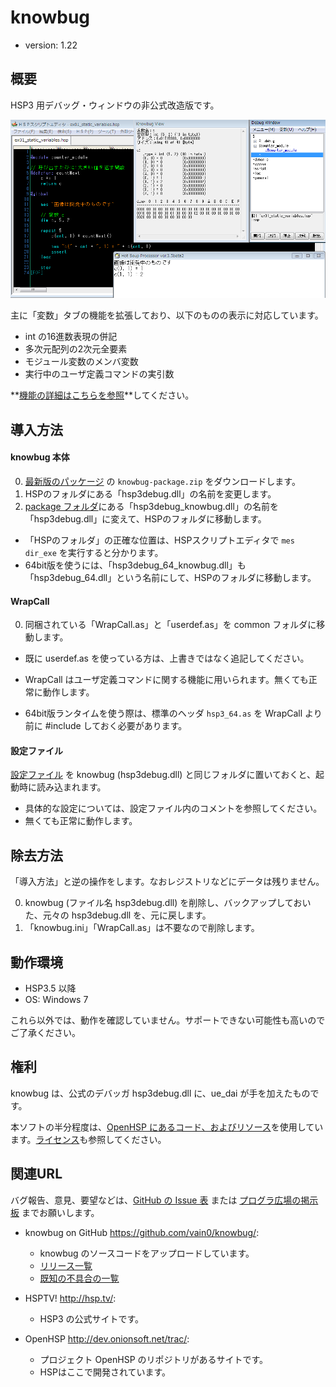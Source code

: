 ﻿# knowbug
* version: 1.22

## 概要
HSP3 用デバッグ・ウィンドウの非公式改造版です。

![スクリーンショット](./package/screenshot/static_variables.png)

主に「変数」タブの機能を拡張しており、以下のものの表示に対応しています。

* int の16進数表現の併記
* 多次元配列の2次元全要素
* モジュール変数のメンバ変数
* 実行中のユーザ定義コマンドの実引数

**[機能の詳細はこちらを参照](details.md)**してください。

## 導入方法
#### knowbug 本体
0. [最新版のパッケージ](https://github.com/vain0/knowbug/releases/latest) の `knowbug-package.zip` をダウンロードします。
0. HSPのフォルダにある「hsp3debug.dll」の名前を変更します。
0. [package フォルダ](./package)にある「hsp3debug_knowbug.dll」の名前を「hsp3debug.dll」に変えて、HSPのフォルダに移動します。

* 「HSPのフォルダ」の正確な位置は、HSPスクリプトエディタで ``mes dir_exe`` を実行すると分かります。
* 64bit版を使うには、「hsp3debug_64_knowbug.dll」も「hsp3debug_64.dll」という名前にして、HSPのフォルダに移動します。

#### WrapCall
0. 同梱されている「WrapCall.as」と「userdef.as」を common フォルダに移動します。
  * 既に userdef.as を使っている方は、上書きではなく追記してください。

* WrapCall はユーザ定義コマンドに関する機能に用いられます。無くても正常に動作します。
* 64bit版ランタイムを使う際は、標準のヘッダ ``hsp3_64.as`` を WrapCall より前に \#include しておく必要があります。

#### 設定ファイル
[設定ファイル](./package/knowbug.ini) を knowbug (hsp3debug.dll) と同じフォルダに置いておくと、起動時に読み込まれます。

* 具体的な設定については、設定ファイル内のコメントを参照してください。
* 無くても正常に動作します。

## 除去方法
「導入方法」と逆の操作をします。なおレジストリなどにデータは残りません。

0. knowbug (ファイル名 hsp3debug.dll) を削除し、バックアップしておいた、元々の
hsp3debug.dll を、元に戻します。
0. 「knowbug.ini」「WrapCall.as」は不要なので削除します。

## 動作環境
* HSP3.5 以降
* OS: Windows 7

これら以外では、動作を確認していません。サポートできない可能性も高いのでご了承ください。

## 権利
knowbug は、公式のデバッガ hsp3debug.dll に、ue_dai が手を加えたものです。

本ソフトの半分程度は、[OpenHSP にあるコード、およびリソース](http://dev.onionsoft.net/trac/openhsp/browser/trunk/tools/win32/hsp3debug)を使用しています。[ライセンス](./package/License/License_j.txt)も参照してください。

## 関連URL
バグ報告、意見、要望などは、[GitHub の Issue 表](https://github.com/vain0/knowbug/issues) または [プログラ広場の掲示板](http://uedai-kami.bbs.fc2.com/) までお願いします。

* knowbug on GitHub <https://github.com/vain0/knowbug/>:
  * knowbug のソースコードをアップロードしています。
  * [リリース一覧](https://github.com/vain0/knowbug/releases)
  * [既知の不具合の一覧](https://github.com/vain0/knowbug/labels/bug)

* HSPTV! <http://hsp.tv/>:
  * HSP3 の公式サイトです。
* OpenHSP <http://dev.onionsoft.net/trac/>:
  * プロジェクト OpenHSP のリポジトリがあるサイトです。
  * HSPはここで開発されています。
